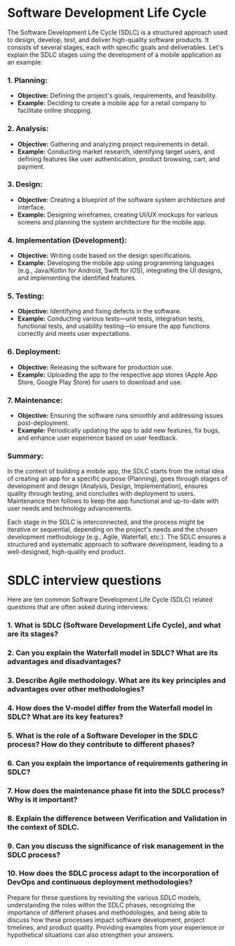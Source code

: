 # Software Development Life Cycle

The Software Development Life Cycle (SDLC) is a structured approach used to design, develop, test, and deliver high-quality software products. It consists of several stages, each with specific goals and deliverables. Let's explain the SDLC stages using the development of a mobile application as an example:

### 1. **Planning:**
- **Objective:** Defining the project's goals, requirements, and feasibility.
- **Example:** Deciding to create a mobile app for a retail company to facilitate online shopping.

### 2. **Analysis:**
- **Objective:** Gathering and analyzing project requirements in detail.
- **Example:** Conducting market research, identifying target users, and defining features like user authentication, product browsing, cart, and payment.

### 3. **Design:**
- **Objective:** Creating a blueprint of the software system architecture and interface.
- **Example:** Designing wireframes, creating UI/UX mockups for various screens and planning the system architecture for the mobile app.

### 4. **Implementation (Development):**
- **Objective:** Writing code based on the design specifications.
- **Example:** Developing the mobile app using programming languages (e.g., Java/Kotlin for Android, Swift for iOS), integrating the UI designs, and implementing the identified features.

### 5. **Testing:**
- **Objective:** Identifying and fixing defects in the software.
- **Example:** Conducting various tests—unit tests, integration tests, functional tests, and usability testing—to ensure the app functions correctly and meets user expectations.

### 6. **Deployment:**
- **Objective:** Releasing the software for production use.
- **Example:** Uploading the app to the respective app stores (Apple App Store, Google Play Store) for users to download and use.

### 7. **Maintenance:**
- **Objective:** Ensuring the software runs smoothly and addressing issues post-deployment.
- **Example:** Periodically updating the app to add new features, fix bugs, and enhance user experience based on user feedback.

### Summary:
In the context of building a mobile app, the SDLC starts from the initial idea of creating an app for a specific purpose (Planning), goes through stages of development and design (Analysis, Design, Implementation), ensures quality through testing, and concludes with deployment to users. Maintenance then follows to keep the app functional and up-to-date with user needs and technology advancements.

Each stage in the SDLC is interconnected, and the process might be iterative or sequential, depending on the project's needs and the chosen development methodology (e.g., Agile, Waterfall, etc.). The SDLC ensures a structured and systematic approach to software development, leading to a well-designed, high-quality end product.




# SDLC interview questions



Here are ten common Software Development Life Cycle (SDLC) related questions that are often asked during interviews:

### 1. What is SDLC (Software Development Life Cycle), and what are its stages?
### 2. Can you explain the Waterfall model in SDLC? What are its advantages and disadvantages?
### 3. Describe Agile methodology. What are its key principles and advantages over other methodologies?
### 4. How does the V-model differ from the Waterfall model in SDLC? What are its key features?
### 5. What is the role of a Software Developer in the SDLC process? How do they contribute to different phases?
### 6. Can you explain the importance of requirements gathering in SDLC?
### 7. How does the maintenance phase fit into the SDLC process? Why is it important?
### 8. Explain the difference between Verification and Validation in the context of SDLC.
### 9. Can you discuss the significance of risk management in the SDLC process?
### 10. How does the SDLC process adapt to the incorporation of DevOps and continuous deployment methodologies?

Prepare for these questions by revisiting the various SDLC models, understanding the roles within the SDLC phases, recognizing the importance of different phases and methodologies, and being able to discuss how these processes impact software development, project timelines, and product quality. Providing examples from your experience or hypothetical situations can also strengthen your answers.